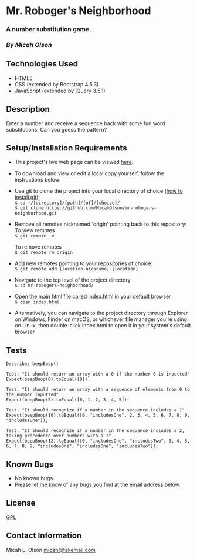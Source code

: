 # Mr. Roboger's Neighborhood

### A number substitution game.

### _By Micah Olson_

## Technologies Used
* HTML5
* CSS (extended by Bootstrap 4.5.3)
* JavaScript (extended by jQuery 3.5.1)

## Description
Enter a number and receive a sequence back with some fun word substitutions. Can you guess the pattern?

## Setup/Installation Requirements
* This project's live web page can be viewed [here](https://micaholson.github.io/mr-robogers-neighborhood).  

* To download and view or edit a local copy yourself, follow the instructions below:  

* Use git to clone the project into your local directory of choice ([how to install git](https://www.learnhowtoprogram.com/introduction-to-programming/getting-started-with-intro-to-programming/git-and-github)):  
  `$ cd ~/[directory]/[path]/[of]/[choice]/`  
  `$ git clone https://github.com/MicahOlson/mr-robogers-neighborhood.git`  

* Remove all remotes nicknamed 'origin' pointing back to this repository:  
  To view remotes  
  `$ git remote -v`  

  To remove remotes  
  `$ git remote rm origin`    
* Add new remotes pointing to your repositories of choice:  
  `$ git remote add [location-nickname] [location]`     

* Navigate to the top level of the project directory  
  `$ cd mr-robogers-neighborhood/`    

* Open the main html file called index.html in your default browser  
  `$ open index.html`  

* Alternatively, you can navigate to the project directory through Explorer on Windows, Finder on macOS, or whichever file manager you're using on Linux, then double-click index.html to open it in your system's default browser

## Tests
  ```
  Describe: beepBoop()

  Test: "It should return an array with a 0 if the number 0 is inputted"
  Expect(beepBoop(0).toEqual([0]);

  Test: "It should return an array with a sequence of elements from 0 to the number inputted"
  Expect(beepBoop(5).toEqual([0, 1, 2, 3, 4, 5]);

  Test: "It should recognize if a number in the sequence includes a 1"
  Expect(beepBoop(10).toEqual([0, "includesOne", 2, 3, 4, 5, 6, 7, 8, 9, "includesOne"]);

  Test: "It should recognize if a number in the sequence includes a 2, taking precedence over numbers with a 1"
  Expect(beepBoop(12).toEqual([0, "includesOne", "includesTwo", 3, 4, 5, 6, 7, 8, 9, "includesOne", "includesOne", "includesTwo"]);
  ```

## Known Bugs
* No known bugs.
* Please let me know of any bugs you find at the email address below. 

## License
[GPL](https://choosealicense.com/licenses/gpl-3.0/)

## Contact Information
Micah L. Olson micah@fakemail.com
